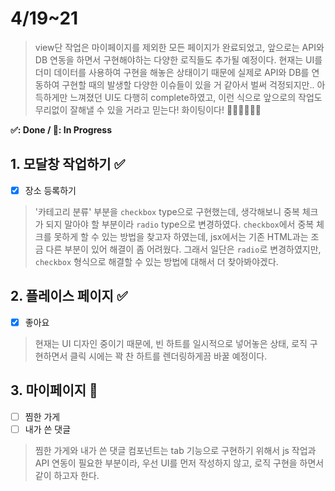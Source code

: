 # 4/19~21

> view단 작업은 마이페이지를 제외한 모든 페이지가 완료되었고, 앞으로는 API와 DB 연동을 하면서 구현해야하는 다양한 로직들도 추가될 예정이다. 현재는 UI를 더미 데이터를 사용하여 구현을 해놓은 상태이기 때문에 실제로 API와 DB를 연동하여 구현할 때의 발생할 다양한 이슈들이 있을 거 같아서 벌써 걱정되지만.. 아득하게만 느껴졌던 UI도 다행히 complete하였고, 이런 식으로 앞으로의 작업도 무리없이 잘해낼 수 있을 거라고 믿는다! 화이팅이다! 💪💪💪💪💪💪

**✅: Done / 💬: In Progress**

## 1. 모달창 작업하기 ✅

- [x] 장소 등록하기

> '카테고리 분류' 부분을 `checkbox` type으로 구현했는데, 생각해보니 중복 체크가 되지 말아야 할 부분이라 `radio` type으로 변경하였다. `checkbox`에서 중복 체크를 못하게 할 수 있는 방법을 찾고자 하였는데, jsx에서는 기존 HTML과는 조금 다른 부분이 있어 해결이 좀 어려웠다. 그래서 일단은 `radio`로 변경하였지만, `checkbox` 형식으로 해결할 수 있는 방법에 대해서 더 찾아봐야겠다.

## 2. 플레이스 페이지 ✅

- [x] 좋아요

> 현재는 UI 디자인 중이기 때문에, 빈 하트를 일시적으로 넣어놓은 상태, 로직 구현하면서 클릭 시에는 꽉 찬 하트를 렌더링하게끔 바꿀 예정이다.

## 3. 마이페이지 💬

- [ ] 찜한 가게
- [ ] 내가 쓴 댓글

> 찜한 가게와 내가 쓴 댓글 컴포넌트는 tab 기능으로 구현하기 위해서 js 작업과 API 연동이 필요한 부분이라, 우선 UI를 먼저 작성하지 않고, 로직 구현을 하면서 같이 하고자 한다.
